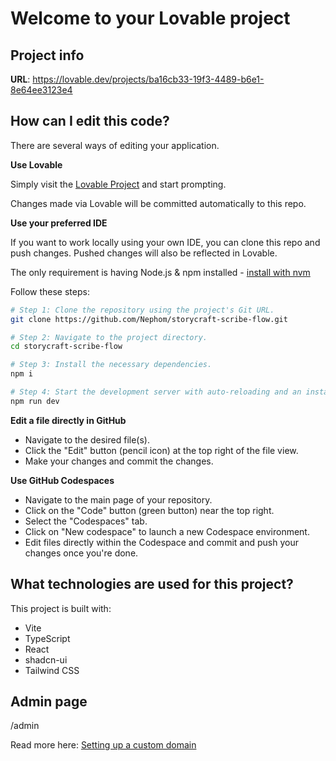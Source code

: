 # Welcome to your Lovable project

## Project info

**URL**: https://lovable.dev/projects/ba16cb33-19f3-4489-b6e1-8e64ee3123e4

## How can I edit this code?

There are several ways of editing your application.

**Use Lovable**

Simply visit the [Lovable Project](https://lovable.dev/projects/ba16cb33-19f3-4489-b6e1-8e64ee3123e4) and start prompting.

Changes made via Lovable will be committed automatically to this repo.

**Use your preferred IDE**

If you want to work locally using your own IDE, you can clone this repo and push changes. Pushed changes will also be reflected in Lovable.

The only requirement is having Node.js & npm installed - [install with nvm](https://github.com/nvm-sh/nvm#installing-and-updating)

Follow these steps:

```sh
# Step 1: Clone the repository using the project's Git URL.
git clone https://github.com/Nephom/storycraft-scribe-flow.git

# Step 2: Navigate to the project directory.
cd storycraft-scribe-flow

# Step 3: Install the necessary dependencies.
npm i

# Step 4: Start the development server with auto-reloading and an instant preview.
npm run dev
```

**Edit a file directly in GitHub**

- Navigate to the desired file(s).
- Click the "Edit" button (pencil icon) at the top right of the file view.
- Make your changes and commit the changes.

**Use GitHub Codespaces**

- Navigate to the main page of your repository.
- Click on the "Code" button (green button) near the top right.
- Select the "Codespaces" tab.
- Click on "New codespace" to launch a new Codespace environment.
- Edit files directly within the Codespace and commit and push your changes once you're done.

## What technologies are used for this project?

This project is built with:

- Vite
- TypeScript
- React
- shadcn-ui
- Tailwind CSS

## Admin page
<URL>/admin

Read more here: [Setting up a custom domain](https://docs.lovable.dev/tips-tricks/custom-domain#step-by-step-guide)
